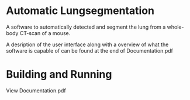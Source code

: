 # Automatic Lungsegmentation
A software to automatically detected and segment the lung from a whole-body CT-scan of a mouse.

A desription of the user interface along with a overview of what the software is capable of can be found at the end of Documentation.pdf

# Building and Running
View Documentation.pdf
